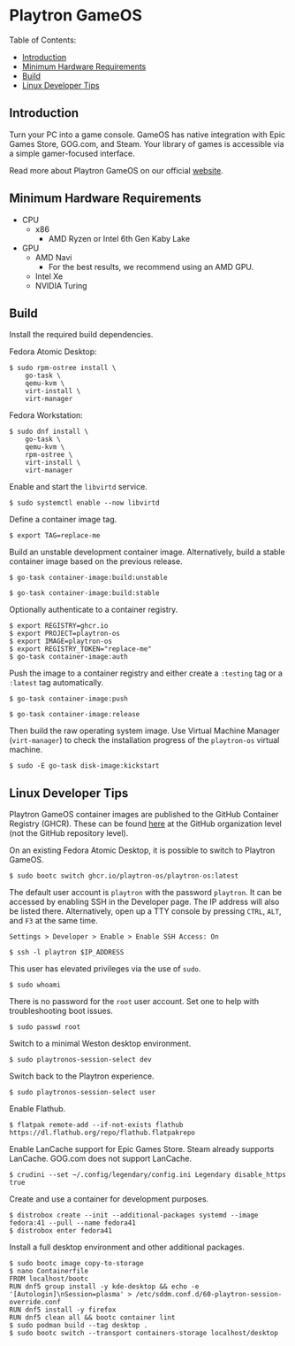 # Playtron GameOS

Table of Contents:
- [Introduction](#introduction)
- [Minimum Hardware Requirements](#minimum-hardware-requirements)
- [Build](#build)
- [Linux Developer Tips](#linux-developer-tips)

## Introduction

Turn your PC into a game console. GameOS has native integration with Epic Games Store, GOG.com, and Steam. Your library of games is accessible via a simple gamer-focused interface.

Read more about Playtron GameOS on our official [website](https://www.playtron.one/).

## Minimum Hardware Requirements

- CPU
    - x86
        - AMD Ryzen or Intel 6th Gen Kaby Lake
- GPU
    - AMD Navi
        - For the best results, we recommend using an AMD GPU.
    - Intel Xe
    - NVIDIA Turing

## Build

Install the required build dependencies.

Fedora Atomic Desktop:

```
$ sudo rpm-ostree install \
    go-task \
    qemu-kvm \
    virt-install \
    virt-manager
```

Fedora Workstation:

```
$ sudo dnf install \
    go-task \
    qemu-kvm \
    rpm-ostree \
    virt-install \
    virt-manager
```

Enable and start the `libvirtd` service.

```
$ sudo systemctl enable --now libvirtd
```

Define a container image tag.

```
$ export TAG=replace-me
```

Build an unstable development container image. Alternatively, build a stable container image based on the previous release.

```
$ go-task container-image:build:unstable
```

```
$ go-task container-image:build:stable
```

Optionally authenticate to a container registry.

```
$ export REGISTRY=ghcr.io
$ export PROJECT=playtron-os
$ export IMAGE=playtron-os
$ export REGISTRY_TOKEN="replace-me"
$ go-task container-image:auth
```

Push the image to a container registry and either create a `:testing` tag or a `:latest` tag automatically.

```
$ go-task container-image:push
```

```
$ go-task container-image:release
```

Then build the raw operating system image. Use Virtual Machine Manager (`virt-manager`) to check the installation progress of the `playtron-os` virtual machine.

```
$ sudo -E go-task disk-image:kickstart
```

## Linux Developer Tips

Playtron GameOS container images are published to the GitHub Container Registry (GHCR). These can be found [here](https://github.com/orgs/playtron-os/packages/container/package/playtron-os) at the GitHub organization level (not the GitHub repository level).

On an existing Fedora Atomic Desktop, it is possible to switch to Playtron GameOS.

```
$ sudo bootc switch ghcr.io/playtron-os/playtron-os:latest
```

The default user account is `playtron` with the password `playtron`. It can be accessed by enabling SSH in the Developer page. The IP address will also be listed there. Alternatively, open up a TTY console by pressing `CTRL`, `ALT`, and `F3` at the same time.

```
Settings > Developer > Enable > Enable SSH Access: On
```

```
$ ssh -l playtron $IP_ADDRESS
```

This user has elevated privileges via the use of `sudo`.

```
$ sudo whoami
```

There is no password for the `root` user account. Set one to help with troubleshooting boot issues.

```
$ sudo passwd root
```

Switch to a minimal Weston desktop environment.

```
$ sudo playtronos-session-select dev
```

Switch back to the Playtron experience.

```
$ sudo playtronos-session-select user
```

Enable Flathub.

```
$ flatpak remote-add --if-not-exists flathub https://dl.flathub.org/repo/flathub.flatpakrepo
```

Enable LanCache support for Epic Games Store. Steam already supports LanCache. GOG.com does not support LanCache.

```
$ crudini --set ~/.config/legendary/config.ini Legendary disable_https true
```

Create and use a container for development purposes.

```
$ distrobox create --init --additional-packages systemd --image fedora:41 --pull --name fedora41
$ distrobox enter fedora41
```

Install a full desktop environment and other additional packages.

```
$ sudo bootc image copy-to-storage
$ nano Containerfile
FROM localhost/bootc
RUN dnf5 group install -y kde-desktop && echo -e '[Autologin]\nSession=plasma' > /etc/sddm.conf.d/60-playtron-session-override.conf
RUN dnf5 install -y firefox
RUN dnf5 clean all && bootc container lint
$ sudo podman build --tag desktop .
$ sudo bootc switch --transport containers-storage localhost/desktop
```
